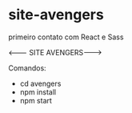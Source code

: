 # site-avengers
primeiro contato com React e Sass

<--- SITE AVENGERS--->

Comandos:

- cd avengers
- npm install
- npm start
